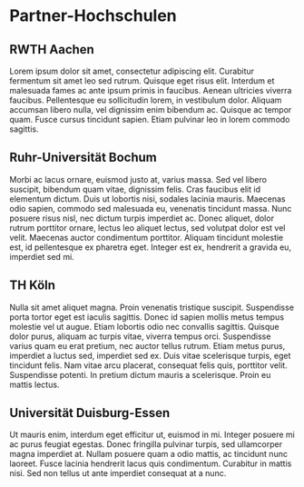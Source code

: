 # Partner-Hochschulen

## RWTH Aachen

Lorem ipsum dolor sit amet, consectetur adipiscing elit. Curabitur fermentum sit amet leo sed rutrum. Quisque eget risus elit. Interdum et malesuada fames ac ante ipsum primis in faucibus. Aenean ultricies viverra faucibus. Pellentesque eu sollicitudin lorem, in vestibulum dolor. Aliquam accumsan libero nulla, vel dignissim enim bibendum ac. Quisque ac tempor quam. Fusce cursus tincidunt sapien. Etiam pulvinar leo in lorem commodo sagittis. 

## Ruhr-Universität Bochum

Morbi ac lacus ornare, euismod justo at, varius massa. Sed vel libero suscipit, bibendum quam vitae, dignissim felis. Cras faucibus elit id elementum dictum. Duis ut lobortis nisi, sodales lacinia mauris. Maecenas odio sapien, commodo sed malesuada eu, venenatis tincidunt massa. Nunc posuere risus nisl, nec dictum turpis imperdiet ac. Donec aliquet, dolor rutrum porttitor ornare, lectus leo aliquet lectus, sed volutpat dolor est vel velit. Maecenas auctor condimentum porttitor. Aliquam tincidunt molestie est, id pellentesque ex pharetra eget. Integer est ex, hendrerit a gravida eu, imperdiet sed mi. 

## TH Köln
Nulla sit amet aliquet magna. Proin venenatis tristique suscipit. Suspendisse porta tortor eget est iaculis sagittis. Donec id sapien mollis metus tempus molestie vel ut augue. Etiam lobortis odio nec convallis sagittis. Quisque dolor purus, aliquam ac turpis vitae, viverra tempus orci. Suspendisse varius quam eu erat pretium, nec auctor tellus rutrum. Etiam metus purus, imperdiet a luctus sed, imperdiet sed ex. Duis vitae scelerisque turpis, eget tincidunt felis. Nam vitae arcu placerat, consequat felis quis, porttitor velit. Suspendisse potenti. In pretium dictum mauris a scelerisque. Proin eu mattis lectus. 

## Universität Duisburg-Essen

Ut mauris enim, interdum eget efficitur ut, euismod in mi. Integer posuere mi ac purus feugiat egestas. Donec fringilla pulvinar turpis, sed ullamcorper magna imperdiet at. Nullam posuere quam a odio mattis, ac tincidunt nunc laoreet. Fusce lacinia hendrerit lacus quis condimentum. Curabitur in mattis nisi. Sed non tellus ut ante imperdiet consequat at a nunc. 
